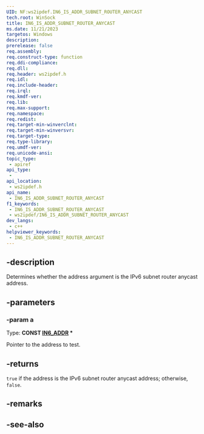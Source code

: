 ```yaml
---
UID: NF:ws2ipdef.IN6_IS_ADDR_SUBNET_ROUTER_ANYCAST
tech.root: WinSock
title: IN6_IS_ADDR_SUBNET_ROUTER_ANYCAST
ms.date: 11/21/2023
targetos: Windows
description: 
prerelease: false
req.assembly: 
req.construct-type: function
req.ddi-compliance: 
req.dll: 
req.header: ws2ipdef.h
req.idl: 
req.include-header: 
req.irql: 
req.kmdf-ver: 
req.lib: 
req.max-support: 
req.namespace: 
req.redist: 
req.target-min-winverclnt: 
req.target-min-winversvr: 
req.target-type: 
req.type-library: 
req.umdf-ver: 
req.unicode-ansi: 
topic_type:
 - apiref
api_type:
 - 
api_location:
 - ws2ipdef.h
api_name:
 - IN6_IS_ADDR_SUBNET_ROUTER_ANYCAST
f1_keywords:
 - IN6_IS_ADDR_SUBNET_ROUTER_ANYCAST
 - ws2ipdef/IN6_IS_ADDR_SUBNET_ROUTER_ANYCAST
dev_langs:
 - c++
helpviewer_keywords:
 - IN6_IS_ADDR_SUBNET_ROUTER_ANYCAST
---
```


## -description

Determines whether the address argument is the IPv6 subnet router anycast address.

## -parameters

### -param a

Type: **CONST [IN6_ADDR](/windows/win32/api/in6addr/ns-in6addr-in6_addr) \***

Pointer to the address to test.

## -returns

`true` if the address is the IPv6 subnet router anycast address; otherwise, `false`.

## -remarks

## -see-also
